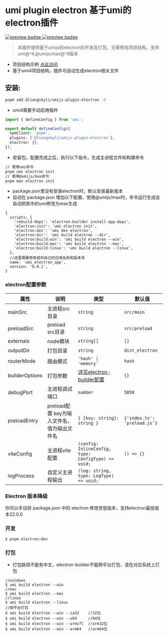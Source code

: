# umi plugin electron 基于umi的electron插件

<p>
  <a href="https://github.com/liangskyli/umi-electron/releases">
    <img alt="preview badge" src="https://img.shields.io/github/v/release/liangskyli/umi-electron">
  </a>
  <a href="https://www.npmjs.com/package/@liangskyli/umijs-plugin-electron">
   <img alt="preview badge" src="https://img.shields.io/npm/v/@liangskyli/umijs-plugin-electron?label=%40liangskyli%2Fumijs-plugin-electron">
  </a>
</p>

> 本插件提供基于umijs的electron的开发及打包，无需修改项目结构，支持 umi@^4,@umijs/max@^4版本

- 项目结构示例 <a href="https://github.com/liangskyli/umi-electron/tree/master/examples">点此访问</a>
- 基于umi4项目结构，插件可自动生成electron相关文件

## 安装:

```bash
pnpm add @liangskyli/umijs-plugin-electron -D
```

- umi4需要手动启用插件

```typescript
import { defineConfig } from 'umi';

export default defineConfig({
  npmClient: 'pnpm',
  plugins: ['@liangskyli/umijs-plugin-electron'],
  electron: {},
});
```

- 安装包，配置完成之后，执行以下指令，生成主进程文件和构建命令

```bash
// 使用umi命令
pnpm umi electron init
// 使用@umijs/max命令
pnpm max electron init
```

- package.json里没有安装electron时，默认安装最新版本
- 自动在 package.json 增加以下配置，使用@umijs/max时，命令运行生成会自动把其中的umi修改为max生成

```json5
{
  scripts: {
    'rebuild-deps': 'electron-builder install-app-deps',
    'electron:init': 'umi electron init',
    'electron:dev': 'umi dev electron',
    'electron:dir': 'umi build electron --dir',
    'electron:build:win': 'umi build electron --win',
    'electron:build:mac': 'umi build electron --mac',
    'electron:build:linux': 'umi build electron --linux',
  },
  //这里需要修改成你自己的应用名称和版本号
  name: 'umi_electron_app',
  version: '0.0.1',
}
```

### electron配置参数

| 属性             | 说明                          | 类型                                                                             | 默认值                          |
|----------------|-----------------------------|--------------------------------------------------------------------------------|------------------------------|
| mainSrc        | 主进程src目录                    | `string`                                                                       | `src/main`                   |
| preloadSrc     | preload src目录               | `string`                                                                       | `src/preload`                |
| externals      | node模块                      | `string[]`                                                                     | `[]`                         |
| outputDir      | 打包目录                        | `string`                                                                       | `dist_electron`              |
| routerMode     | 路由模式                        | `'hash' \| 'memory'`                                                           | `hash`                       |
| builderOptions | 打包参数                        | [详见electron-builder配置](https://www.electron.build/configuration/configuration) | `{}`                         |
| debugPort      | 主进程调试端口                     | `number`                                                                       | `5858`                       |
| preloadEntry   | preload配置 key为输入文件名，值为输出文件名 | `{ [key: string]: string }`                                                    | `{'index.ts': 'preload.js'}` |
| viteConfig     | 主进程vite配置                   | `(config: InlineConfig, type: ConfigType) => void;`                            | `() => {}`                   |
| logProcess     | 自定义主进程输出                    | `(log: string, type: LogType) => void;`                                        |                              |

### Electron 版本降级

你可以手动将 package.json 中的 electron 修改至低版本，支持electron最低版本22.0.0

### 开发

```
$ pnpm electron:dev
```

### 打包

- 打包路径不能有中文，electron-builder不能跨平台打包，请在对应系统上打包

```
//windows
$ umi build electron --win
//mac
$ umi build electron --mac
//linux
$ umi build electron --linux
//按平台打包
$ umi build electron --win --ia32    //32位
$ umi build electron --win --x64     //64位
$ umi build electron --win --armv7l  //arm32位
$ umi build electron --win --arm64   //arm64位
```

